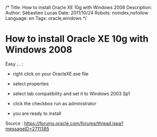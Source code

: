 /*
Title: How to install Oracle XE 10g with Windows 2008
Description: 
Author: Sébastien Lucas
Date: 2011/10/24
Robots: noindex,nofollow
Language: en
Tags: oracle,windows
*/
# How to install Oracle XE 10g with Windows 2008

Easy ... :

*	right click on your OracleXE.exe file

*	select properties

*	select tab compatibility and set it to Windows 2003 Sp1

*	click the checkbox run as administrator

*	you are ready to install

Source : https://forums.oracle.com/forums/thread.jspa?messageID=2711385


